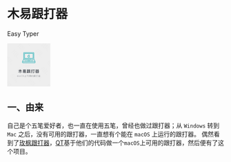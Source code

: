 # 木易跟打器
Easy Typer

<img width="100" src="client/public/img/logo.png"/>

## 一、由来
自己是个五笔爱好者，也一直在使用五笔，曾经也做过跟打器；从 `Windows` 转到 `Mac` 之后，没有可用的跟打器，一直想有个能在 `macOS` 上运行的跟打器。
偶然看到了[玫枫跟打器](https://github.com/owenyang0/easy-typer)，[QT](https://gitee.com/hotleave/quick-typing)基于他们的代码做一个`macOS`上可用的跟打器，然后便有了这个项目。


